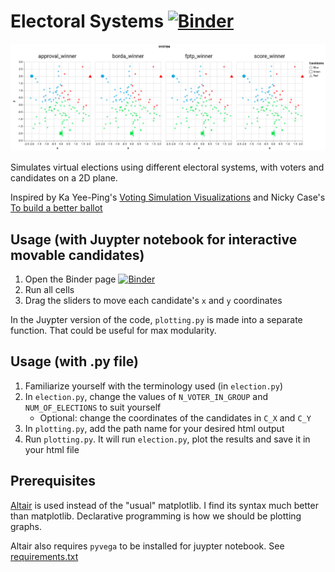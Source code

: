 # Electoral Systems [![Binder](https://mybinder.org/badge_logo.svg)](https://mybinder.org/v2/gh/yc-tsui/electoral-systems/master)

![Preview](https://raw.githubusercontent.com/yc-tsui/electoral-systems/master/example_output.png)

Simulates virtual elections using different electoral systems, with voters and candidates on a 2D plane.

Inspired by Ka Yee-Ping's [Voting Simulation Visualizations](http://zesty.ca/voting/sim/) and Nicky Case's [To build a better ballot](https://ncase.me/ballot/)


## Usage (with Juypter notebook for interactive movable candidates)

1. Open the Binder page [![Binder](https://mybinder.org/badge_logo.svg)](https://mybinder.org/v2/gh/yc-tsui/electoral-systems/master)
2. Run all cells
3. Drag the sliders to move each candidate's `x` and `y` coordinates

In the Juypter version of the code, `plotting.py` is made into a separate function. That could be useful for max modularity.


## Usage (with .py file)

1. Familiarize yourself with the terminology used (in `election.py`)
2. In `election.py`, change the values of `N_VOTER_IN_GROUP` and `NUM_OF_ELECTIONS` to suit yourself
    - Optional: change the coordinates of the candidates in `C_X` and `C_Y`
3. In `plotting.py`, add the path name for your desired html output
4. Run `plotting.py`. It will run `election.py`, plot the results and save it in your html file


## Prerequisites

[Altair](http://altair-viz.github.io/) is used instead of the "usual" matplotlib. I find its syntax much better than matplotlib. Declarative programming is how we should be plotting graphs.

Altair also requires `pyvega` to be installed for juypter notebook. See [requirements.txt](https://github.com/yc-tsui/electoral-systems/blob/master/requirements.txt)
